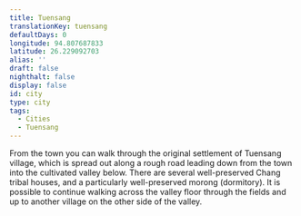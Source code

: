 ```yaml
---
title: Tuensang
translationKey: tuensang
defaultDays: 0
longitude: 94.807687833
latitude: 26.229092703
alias: ''
draft: false
nighthalt: false
display: false
id: city
type: city
tags:
  - Cities
  - Tuensang
---
```

From the town you can walk through the original settlement of Tuensang village, which is spread out along a rough road leading down from the town into the cultivated valley below. There are several well-preserved Chang tribal houses, and a particularly well-preserved morong (dormitory). It is possible to continue walking across the valley floor through the fields and up to another village on the other side of the valley.